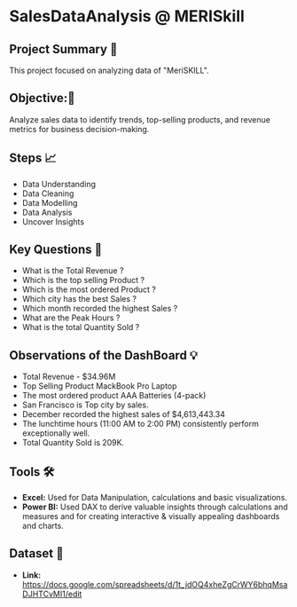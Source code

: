 
# SalesDataAnalysis @ MERISkill
## Project Summary 💼
This project focused on analyzing data of "MeriSKILL".
## Objective:📌
 Analyze sales data to identify trends, top-selling products, and revenue metrics for business decision-making. 




## Steps 📈

- Data Understanding
- Data Cleaning
- Data Modelling
- Data Analysis
- Uncover Insights

## Key Questions 🤔
- What is the Total Revenue ?
- Which is the top selling Product ?
- Which is the most ordered Product ?
- Which city has the best Sales ?
- Which month recorded the highest Sales ?
- What are the Peak Hours ?
- What is the total Quantity Sold ?


## Observations of the DashBoard 💡
- Total Revenue - $34.96M
- Top Selling Product MackBook Pro Laptop
- The most ordered product AAA Batteries (4-pack)
- San Francisco is Top city by sales.
- December recorded the highest sales of $4,613,443.34
- The lunchtime hours (11:00 AM to 2:00 PM) consistently perform exceptionally well.
- Total Quantity Sold is 209K.



## Tools 🛠️

- **Excel:** Used for Data Manipulation, calculations and basic visualizations.
- **Power BI:**  Used DAX to derive valuable insights through calculations and measures and for creating interactive & visually appealing dashboards and charts.

## Dataset 🔗
- **Link:** https://docs.google.com/spreadsheets/d/1t_jdOQ4xheZgCrWY6bhqMsaDJHTCvMI1/edit
